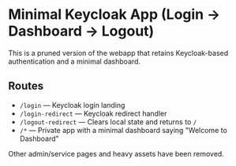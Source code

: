 # Minimal Keycloak App (Login → Dashboard → Logout)

This is a pruned version of the webapp that retains Keycloak-based authentication and a minimal dashboard.

## Routes
- `/login` — Keycloak login landing
- `/login-redirect` — Keycloak redirect handler
- `/logout-redirect` — Clears local state and returns to `/`
- `/*` — Private app with a minimal dashboard saying "Welcome to Dashboard"

Other admin/service pages and heavy assets have been removed.